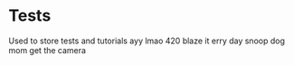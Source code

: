 # Tests
Used to store tests and tutorials
ayy lmao 420 blaze it erry day snoop dog mom get the camera 
